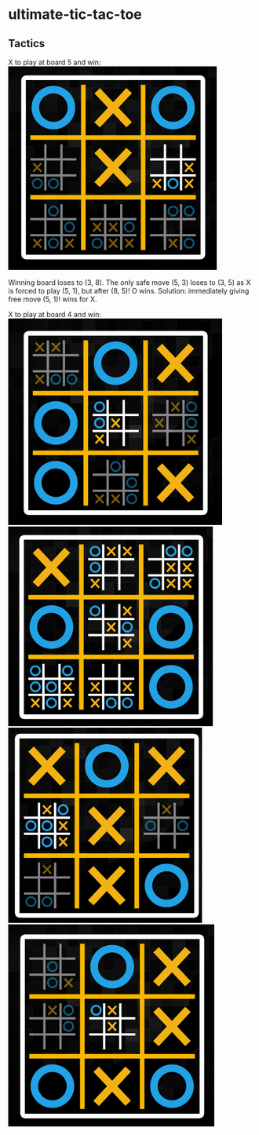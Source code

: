 # ultimate-tic-tac-toe

## Tactics

X to play at board 5 and win:  
![alt text](https://github.com/karlisolte/ultimate-tic-tac-toe/blob/master/1.png?raw=true)

Winning board loses to (3, 8). The only safe move (5, 3) loses to (3, 5) as X is forced to play (5, 1), but after (8, 5)! O wins. Solution: immediately giving free move (5, 1)! wins for X.

X to play at board 4 and win:  
![alt text](https://github.com/karlisolte/ultimate-tic-tac-toe/blob/master/2.png?raw=true)  
![alt text](https://github.com/karlisolte/ultimate-tic-tac-toe/blob/master/3.png?raw=true)  
![alt text](https://github.com/karlisolte/ultimate-tic-tac-toe/blob/master/4.png?raw=true)  
![alt text](https://github.com/karlisolte/ultimate-tic-tac-toe/blob/master/5.png?raw=true)
